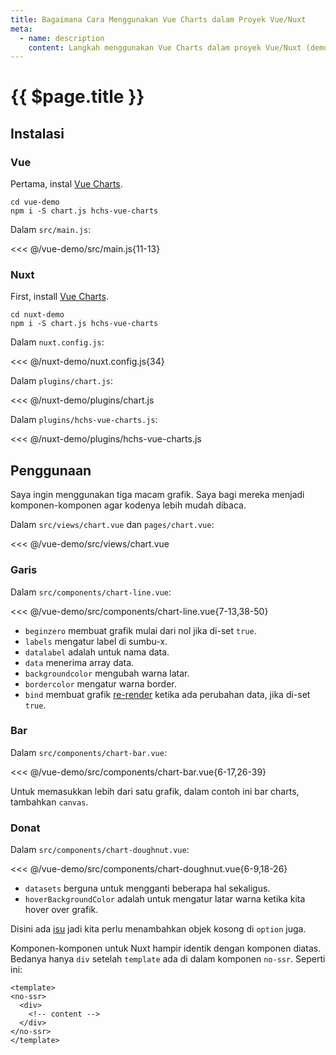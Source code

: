 ```yaml
---
title: Bagaimana Cara Menggunakan Vue Charts dalam Proyek Vue/Nuxt
meta:
  - name: description
    content: Langkah menggunakan Vue Charts dalam proyek Vue/Nuxt (demo grafik garis, bar, dan donat).
---
```


# {{ $page.title }}

<start-tutorial demo="vue-charts" lang="id"/>

## Instalasi

### Vue

Pertama, instal [Vue Charts](https://github.com/hchstera/vue-charts).

```bash{2}
cd vue-demo
npm i -S chart.js hchs-vue-charts
```

Dalam `src/main.js`:

<<< @/vue-demo/src/main.js{11-13}

### Nuxt

First, install [Vue Charts](https://github.com/hchstera/vue-charts).

```bash{2}
cd nuxt-demo
npm i -S chart.js hchs-vue-charts
```

Dalam `nuxt.config.js`:

<<< @/nuxt-demo/nuxt.config.js{34}

Dalam `plugins/chart.js`:

<<< @/nuxt-demo/plugins/chart.js

Dalam `plugins/hchs-vue-charts.js`:

<<< @/nuxt-demo/plugins/hchs-vue-charts.js

## Penggunaan

Saya ingin menggunakan tiga macam grafik. Saya bagi mereka menjadi komponen-komponen agar kodenya lebih mudah dibaca.

Dalam `src/views/chart.vue` dan `pages/chart.vue`:

<<< @/vue-demo/src/views/chart.vue

### Garis

Dalam `src/components/chart-line.vue`:

<<< @/vue-demo/src/components/chart-line.vue{7-13,38-50}

- `beginzero` membuat grafik mulai dari nol jika di-set `true`.
- `labels` mengatur label di sumbu-x.
- `datalabel` adalah untuk nama data.
- `data` menerima array data.
- `backgroundcolor` mengubah warna latar.
- `bordercolor` mengatur warna border.
- `bind` membuat grafik [re-render](http://vue-charts.hchspersonal.tk/databinding) ketika ada perubahan data, jika di-set `true`.

### Bar

Dalam `src/components/chart-bar.vue`:

<<< @/vue-demo/src/components/chart-bar.vue{6-17,26-39}

Untuk memasukkan lebih dari satu grafik, dalam contoh ini bar charts, tambahkan `canvas`.

### Donat

Dalam `src/components/chart-doughnut.vue`:

<<< @/vue-demo/src/components/chart-doughnut.vue{6-9,18-26}

- `datasets` berguna untuk mengganti beberapa hal sekaligus.
- `hoverBackgroundColor` adalah untuk mengatur latar warna ketika kita hover over grafik.

Disini ada [isu](https://github.com/hchstera/vue-charts/issues/33) jadi kita perlu menambahkan objek kosong di `option` juga.

Komponen-komponen untuk Nuxt hampir identik dengan komponen diatas. Bedanya hanya `div` setelah `template` ada di dalam komponen `no-ssr`. Seperti ini:

```html{2,6}
<template>
<no-ssr>
  <div>
    <!-- content -->
  </div>
</no-ssr>
</template>
```
